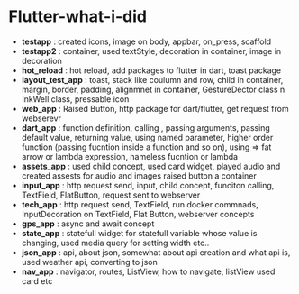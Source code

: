 # Flutter-what-i-did

- **testapp** : created icons, image on body, appbar, on_press, scaffold 
- **testapp2** : container, used textStyle, decoration in container, image in decoration
- **hot_reload** : hot reload, add packages to flutter in dart, toast package 
- **layout_test_app** : toast, stack like coulumn and row, child in container, margin, border, padding, alignmnet in container, GestureDector class n InkWell class, pressable icon
- **web_app** : Raised Button, http package for dart/flutter, get request from webserevr
- **dart_app** : function definition, calling , passing arguments, passing default value, returning value, using named parameter, higher order function (passing fucntion inside a function and so on), using => fat arrow or lambda expression, nameless fucntion or lambda 
- **assets_app** : used child concept, used card widget, played audio and created assests for audio and images raised button a container 
- **input_app** : http request send, input, child concept, funciton calling, TextField, FlatButton, request sent to webserver
- **tech_app** : http request send, TextField, run docker commnads, InputDecoration on TextField, Flat Button, webserver concepts  
- **gps_app** : async and await concept
- **state_app** : statefull widget for statefull variable whose value is changing, used media query for setting width etc..
- **json_app** : api, about json, somewhat about api creation and what api is, used weather api, converting to json
- **nav_app** : navigator, routes, ListView, how to navigate, listView used card etc
